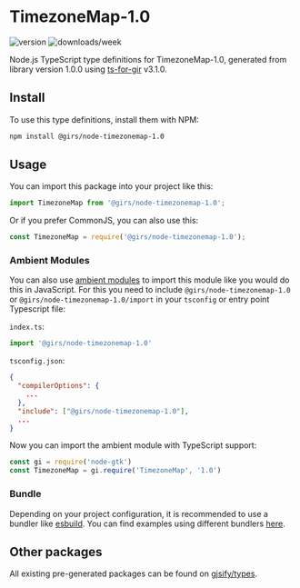 
# TimezoneMap-1.0

![version](https://img.shields.io/npm/v/@girs/node-timezonemap-1.0)
![downloads/week](https://img.shields.io/npm/dw/@girs/node-timezonemap-1.0)


Node.js TypeScript type definitions for TimezoneMap-1.0, generated from library version 1.0.0 using [ts-for-gir](https://github.com/gjsify/ts-for-gir) v3.1.0.


## Install

To use this type definitions, install them with NPM:
```bash
npm install @girs/node-timezonemap-1.0
```

## Usage

You can import this package into your project like this:
```ts
import TimezoneMap from '@girs/node-timezonemap-1.0';
```

Or if you prefer CommonJS, you can also use this:
```ts
const TimezoneMap = require('@girs/node-timezonemap-1.0');
```

### Ambient Modules

You can also use [ambient modules](https://github.com/gjsify/ts-for-gir/tree/main/packages/cli#ambient-modules) to import this module like you would do this in JavaScript.
For this you need to include `@girs/node-timezonemap-1.0` or `@girs/node-timezonemap-1.0/import` in your `tsconfig` or entry point Typescript file:

`index.ts`:
```ts
import '@girs/node-timezonemap-1.0'
```

`tsconfig.json`:
```json
{
  "compilerOptions": {
    ...
  },
  "include": ["@girs/node-timezonemap-1.0"],
  ...
}
```

Now you can import the ambient module with TypeScript support: 

```ts
const gi = require('node-gtk')
const TimezoneMap = gi.require('TimezoneMap', '1.0')
```


### Bundle

Depending on your project configuration, it is recommended to use a bundler like [esbuild](https://esbuild.github.io/). You can find examples using different bundlers [here](https://github.com/gjsify/ts-for-gir/tree/main/examples).

## Other packages

All existing pre-generated packages can be found on [gjsify/types](https://github.com/gjsify/types).

